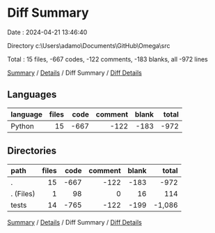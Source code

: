 # Diff Summary

Date : 2024-04-21 13:46:40

Directory c:\\Users\\adamo\\Documents\\GitHub\\Omega\\src

Total : 15 files,  -667 codes, -122 comments, -183 blanks, all -972 lines

[Summary](results.md) / [Details](details.md) / Diff Summary / [Diff Details](diff-details.md)

## Languages
| language | files | code | comment | blank | total |
| :--- | ---: | ---: | ---: | ---: | ---: |
| Python | 15 | -667 | -122 | -183 | -972 |

## Directories
| path | files | code | comment | blank | total |
| :--- | ---: | ---: | ---: | ---: | ---: |
| . | 15 | -667 | -122 | -183 | -972 |
| . (Files) | 1 | 98 | 0 | 16 | 114 |
| tests | 14 | -765 | -122 | -199 | -1,086 |

[Summary](results.md) / [Details](details.md) / Diff Summary / [Diff Details](diff-details.md)